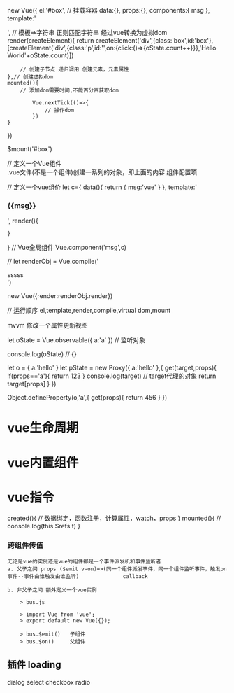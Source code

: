 new Vue({
    el:'#box', // 挂载容器
    data:{},
    props:{},
    components:{
        msg
    },
    template:'<div><msg></msg></div>', // 模板=>字符串  正则匹配字符串 经过vue转换为虚拟dom
    render(createElement){
        return createElement('div',{class:'box',id:'box'},[createElement('div',{class:'p',id:'',on:{click:()=>{oState.count++}}},'Hello World'+oState.count)]) 

        // 创建子节点 递归调用 创建元素，元素属性
    },// 创建虚拟dom 
    mounted(){
        // 添加dom需要时间,不能百分百获取dom

            Vue.nextTick(()=>{
                // 操作dom
            })
    }
})

$mount('#box')

// 定义一个Vue组件  
.vue文件(不是一个组件)创建一系列的对象，即上面的内容  组件配置项

// 定义一个vue组价
let c={
    data(){
        return {
            msg:'vue'
        }
    },
    template:'<h3>{{msg}}<slot></slot></h3>',
    render(){

    }
}
// Vue全局组件
Vue.component('msg',c)


// 
let renderObj = Vue.compile('<div><msg>sssss</msg></div>')

new Vue({render:renderObj.render})





// 运行顺序
el,template,render,compile,virtual dom,mount

mvvm   修改一个属性更新视图

let oState = Vue.observable({
    a:'a'
})  // 监听对象

console.log(oState) // {}

let o = {
    a:'hello'
}
let pState = new Proxy({
    a:'hello'
},{
    get(target,props){
        if(props=='a'){
            return 123
        }
        console.log(target) // target代理的对象
        return target[props]
    }
})

Object.defineProperty(o,'a',{
    get(props){
        return 456
    }
})




# vue生命周期
# vue内置组件
# vue指令

created(){
    // 数据绑定，函数注册，计算属性，watch，props
}
mounted(){
    // console.log(this.$refs.t)
}

### 跨组件传值

    无论是vue的实例还是vue的组件都是一个事件派发机和事件监听者
    a. 父子之间 props ($emit v-on)=>(同一个组件派发事件，同一个组件监听事件，触发on事件--事件由谁触发由谁监听)              callback  

    b. 非父子之间 额外定义一个vue实例

        > bus.js

        > import Vue from 'vue';
        > export default new Vue({});

        > bus.$emit()   子组件  
        > bus.$on()     父组件



## 插件   loading 
dialog
select
checkbox
radio
